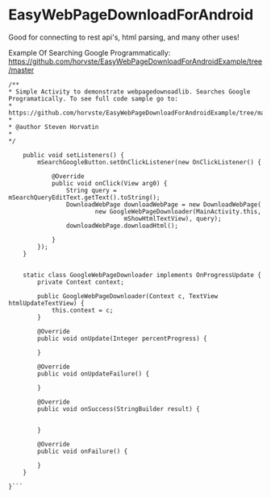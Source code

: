 EasyWebPageDownloadForAndroid
=============================

Good for connecting to rest api's, html parsing, and many other uses!

Example Of Searching Google Programmatically: https://github.com/horvste/EasyWebPageDownloadForAndroidExample/tree/master


```
/**
* Simple Activity to demonstrate webpagedownoadlib. Searches Google Programatically. To see full code sample go to: 
* https://github.com/horvste/EasyWebPageDownloadForAndroidExample/tree/master
*
* @author Steven Horvatin
*
*/

	public void setListeners() {
		mSearchGoogleButton.setOnClickListener(new OnClickListener() {

			@Override
			public void onClick(View arg0) {
				String query = mSearchQueryEditText.getText().toString();
				DownloadWebPage downloadWebPage = new DownloadWebPage(
						new GoogleWebPageDownloader(MainActivity.this,
								mShowHtmlTextView), query);
				downloadWebPage.downloadHtml();

			}
		});
	}


	static class GoogleWebPageDownloader implements OnProgressUpdate {
		private Context context;

		public GoogleWebPageDownloader(Context c, TextView htmlUpdateTextView) {
			this.context = c;
		}

		@Override
		public void onUpdate(Integer percentProgress) {
			
		}

		@Override
		public void onUpdateFailure() {
		
		}

		@Override
		public void onSuccess(StringBuilder result) {
		

		}

		@Override
		public void onFailure() {
		
		}
	}

}```


